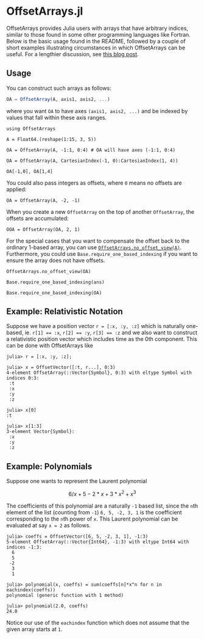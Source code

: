 # OffsetArrays.jl

OffsetArrays provides Julia users with arrays that have arbitrary
indices, similar to those found in some other programming languages
like Fortran. Below is the basic usage found in the README, followed
by a couple of short examples illustrating circumstances in which
OffsetArrays can be useful. For a lengthier discussion, see
[this blog post](https://julialang.org/blog/2017/04/offset-arrays/).

## Usage

You can construct such arrays as follows:

```julia
OA = OffsetArray(A, axis1, axis2, ...)
```

where you want `OA` to have axes `(axis1, axis2, ...)` and be indexed by values that
fall within these axis ranges.

```@repl index
using OffsetArrays

A = Float64.(reshape(1:15, 3, 5))

OA = OffsetArray(A, -1:1, 0:4) # OA will have axes (-1:1, 0:4)

OA = OffsetArray(A, CartesianIndex(-1, 0):CartesianIndex(1, 4))

OA[-1,0], OA[1,4]
```

You could also pass integers as offsets, where `0` means no offsets are applied:

```@repl index
OA = OffsetArray(A, -2, -1)
```

When you create a new `OffsetArray` on the top of another `OffsetArray`, the offsets are
accumulated:

```@repl index
OOA = OffsetArray(OA, 2, 1)
```

For the special cases that you want to compensate the offset back to the ordinary 1-based array, you
can use [`OffsetArrays.no_offset_view(A)`](@ref). Furthermore, you could use
`Base.require_one_based_indexing` if you want to ensure the array does not have offsets.

```@repl index
OffsetArrays.no_offset_view(OA)

Base.require_one_based_indexing(ans)

Base.require_one_based_indexing(OA)
```

## Example: Relativistic Notation

Suppose we have a position vector `r = [:x, :y, :z]` which is naturally one-based, ie. `r[1] == :x`, `r[2] == :y`,  `r[3] == :z` and we also want to construct a relativistic position vector which includes time as the 0th component. This can be done with OffsetArrays like

```jldoctest; setup = :(using OffsetArrays)
julia> r = [:x, :y, :z];

julia> x = OffsetVector([:t, r...], 0:3)
4-element OffsetArray(::Vector{Symbol}, 0:3) with eltype Symbol with indices 0:3:
 :t
 :x
 :y
 :z

julia> x[0]
:t

julia> x[1:3]
3-element Vector{Symbol}:
 :x
 :y
 :z
```

## Example: Polynomials

Suppose one wants to represent the Laurent polynomial

```math
6/x + 5 - 2*x + 3*x^2 + x^3
```

The coefficients of this polynomial are a naturally `-1` based list, since the `n`th element of the list
(counting from `-1`) `6, 5, -2, 3, 1` is the coefficient corresponding to the `n`th power of `x`. This Laurent polynomial can be evaluated at say `x = 2` as follows.

```jldoctest; setup = :(using OffsetArrays)
julia> coeffs = OffsetVector([6, 5, -2, 3, 1], -1:3)
5-element OffsetArray(::Vector{Int64}, -1:3) with eltype Int64 with indices -1:3:
  6
  5
 -2
  3
  1

julia> polynomial(x, coeffs) = sum(coeffs[n]*x^n for n in eachindex(coeffs))
polynomial (generic function with 1 method)

julia> polynomial(2.0, coeffs)
24.0
```

Notice our use of the `eachindex` function which does not assume that the given array starts at `1`.
